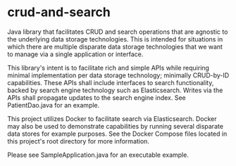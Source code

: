 # crud-and-search
Java library that facilitates CRUD and search operations that are agnostic to the underlying data
storage technologies.  This is intended for situations in which there are multiple disparate
data storage technologies that we want to manage via a single application or interface.

This library's intent is to facilitate rich and simple APIs while requiring minimal implementation
per data storage technology; minimally CRUD-by-ID capabilities.
These APIs shall include interfaces to search functionality, backed by search engine technology
such as Elasticsearch.  Writes via the APIs shall propagate updates to the search engine index.
See PatientDao.java for an example.

This project utilizes Docker to facilitate search via Elasticsearch.  Docker may also be used to
demonstrate capabilities by running several disparate data stores for example purposes.
See the Docker Compose files located in this project's root directory for more information.

Please see SampleApplication.java for an executable example.
